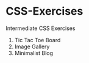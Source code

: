 # CSS-Exercises
Intermediate CSS Exercises

1. Tic Tac Toe Board
2. Image Gallery
3. Minimalist Blog
